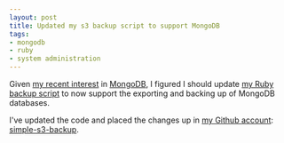 ```yaml
---
layout: post
title: Updated my s3 backup script to support MongoDB
tags:
- mongodb
- ruby
- system administration
---
```

Given [my recent interest](http://brilliantcorners.org/2010/01/installing-mongodb-on-ubuntu "My recent post on installing MongoDB") in [MongoDB](http://mongodb.org/ "The MongoDB home page"), I figured I should update [my Ruby backup script](http://brilliantcorners.org/2009/12/a-simple-ruby-script-for-backing-up-files-to-amazon-s3 "My previous entry on the simple-s3-backup.rb script") to now support the exporting and backing up of MongoDB databases.

I've updated the code and placed the changes up in [my Github account](http://github.com/billturner/ "My main Github account page"): [simple-s3-backup](http://github.com/billturner/simple-s3-backup "A direct link to the 'simple-s3-backup' repository on Github").
